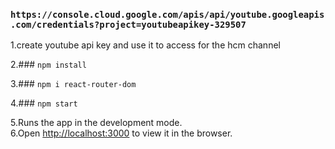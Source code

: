 ### `https://console.cloud.google.com/apis/api/youtube.googleapis.com/credentials?project=youtubeapikey-329507 `
1.create youtube api key and use it to access  for the hcm channel


2.### `npm install`

3.### `npm i react-router-dom`

4.### `npm start`

5.Runs the app in the development mode.<br>
6.Open [http://localhost:3000](http://localhost:3000) to view it in the browser.
